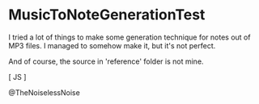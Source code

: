 # MusicToNoteGenerationTest
I tried a lot of things to make some generation technique for notes out of MP3 files.
I managed to somehow make it, but it's not perfect.

And of course, the source in 'reference' folder is not mine.

[ JS ]

@TheNoiselessNoise
